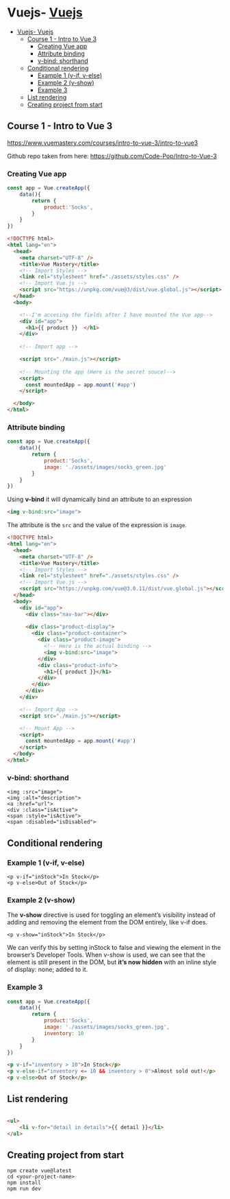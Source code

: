 # Vuejs- [Vuejs](#vuejs)
- [Vuejs- Vuejs](#vuejs--vuejs)
  - [Course 1 - Intro to Vue 3](#course-1---intro-to-vue-3)
    - [Creating Vue app](#creating-vue-app)
    - [Attribute binding](#attribute-binding)
    - [v-bind: shorthand](#v-bind-shorthand)
  - [Conditional rendering](#conditional-rendering)
    - [Example 1 (v-if, v-else)](#example-1-v-if-v-else)
    - [Example 2 (v-show)](#example-2-v-show)
    - [Example 3](#example-3)
  - [List rendering](#list-rendering)
  - [Creating project from start](#creating-project-from-start)


## Course 1 - Intro to Vue 3

https://www.vuemastery.com/courses/intro-to-vue-3/intro-to-vue3

Github repo taken from here:
https://github.com/Code-Pop/Intro-to-Vue-3


### Creating Vue app

```js
const app = Vue.createApp({
    data(){
        return {
            product:'Socks',
        }
    }
})
```

```html
<!DOCTYPE html>
<html lang="en">
  <head>
    <meta charset="UTF-8" />
    <title>Vue Mastery</title>
    <!-- Import Styles -->
    <link rel="stylesheet" href="./assets/styles.css" />
    <!-- Import Vue.js -->
    <script src="https://unpkg.com/vue@3/dist/vue.global.js"></script>
  </head>
  <body>

    <!--I'm accesing the fields after I have mounted the Vue app-->
    <div id="app">
      <h1>{{ product }}  </h1>
    </div>
    
    <!-- Import app -->

    <script src="./main.js"></script>
    
    <!-- Mounting the app (Here is the secret souce)-->
    <script>
      const mountedApp = app.mount('#app')
    </script>

  </body>
</html>
```

### Attribute binding

```js
const app = Vue.createApp({
    data(){
        return {
            product:'Socks',
            image: './assets/images/socks_green.jpg'
        }
    }
})
```

Using **v-bind** it will dynamically bind an attribute to an expression

```html
<img v-bind:src="image">
```
The attribute is the `src` and the value of the expression is `image`.


```html
<!DOCTYPE html>
<html lang="en">
  <head>
    <meta charset="UTF-8" />
    <title>Vue Mastery</title>
    <!-- Import Styles -->
    <link rel="stylesheet" href="./assets/styles.css" />
    <!-- Import Vue.js -->
    <script src="https://unpkg.com/vue@3.0.11/dist/vue.global.js"></script>
  </head>
  <body>
    <div id="app">
      <div class="nav-bar"></div>
      
      <div class="product-display">
        <div class="product-container">
          <div class="product-image">
            <!-- Here is the actual binding -->        
            <img v-bind:src="image">
          </div>
          <div class="product-info">
            <h1>{{ product }}</h1>
          </div>
        </div>
      </div>
    </div>

    <!-- Import App -->
    <script src="./main.js"></script>

    <!-- Mount App -->
    <script>
      const mountedApp = app.mount('#app')
    </script>
  </body>
</html>
```


### v-bind: shorthand

```
<img :src="image">
<img :alt="description">
<a :href="url">
<div :class="isActive">
<span :style="isActive">
<span :disabled="isDisabled">
```


## Conditional rendering

### Example 1 (v-if, v-else)

```
<p v-if="inStock">In Stock</p>
<p v-else>Out of Stock</p>
```
### Example 2 (v-show)


The **v-show** directive is used for toggling an element’s visibility instead of adding and removing the element from the DOM entirely, like v-if does.

```
<p v-show="inStock">In Stock</p>
```
We can verify this by setting inStock to false and viewing the element in the browser’s Developer Tools.
When v-show is used, we can see that the element is still present in the DOM, but **it’s now hidden** with an inline style of display: none; added to it.

### Example 3

```js
const app = Vue.createApp({
    data(){
        return {
            product:'Socks',
            image: './assets/images/socks_green.jpg',
            inventory: 10
        }
    }
})
```


```html
<p v-if="inventory > 10">In Stock</p>
<p v-else-if="inventory <= 10 && inventory > 0">Almost sold out!</p>
<p v-else>Out of Stock</p>
``` 

## List rendering

```js
```

```html
<ul>
    <li v-for="detail in details">{{ detail }}</li>
</ul>
```

## Creating project from start

```
npm create vue@latest
cd <your-project-name>
npm install
npm run dev     
```